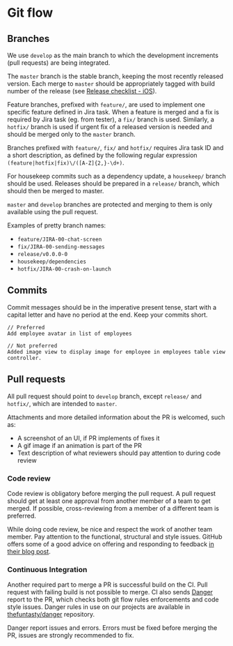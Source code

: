 # Git flow

## Branches

We use `develop` as the main branch to which the development increments (pull requests) are being integrated. 

The `master` branch is the stable branch, keeping the most recently released version. Each merge to `master` should be appropriately tagged with build number of the release (see [Release checklist - iOS](../ios/releases.md)). 

Feature branches, prefixed with `feature/`, are used to implement one specific feature defined in Jira task. When a feature is merged and a fix is required by Jira task (eg. from tester), a `fix/` branch is used. Similarly, a `hotfix/` branch is used if urgent fix of a released version is needed and should be merged only to the `master` branch.

Branches prefixed with `feature/`, `fix/` and `hotfix/` requires Jira task ID and a short description, as defined by the following regular expression `(feature|hotfix|fix)\/([A-Z]{2,}-\d+)`.

For housekeep commits such as a dependency update, a `housekeep/` branch should be used. Releases should be prepared in a `release/` branch, which should then be merged to master.

`master` and `develop` branches are protected and merging to them is only available using the pull request.

Examples of pretty branch names:

* `feature/JIRA-00-chat-screen`
* `fix/JIRA-00-sending-messages`
* `release/v0.0.0-0`
* `housekeep/dependencies`
* `hotfix/JIRA-00-crash-on-launch`


## Commits

Commit messages should be in the imperative present tense, start with a capital letter and have no period at the end. Keep your commits short.

```
// Preferred
Add employee avatar in list of employees

// Not preferred
Added image view to display image for employee in employees table view controller.
```

## Pull requests

All pull request should point to `develop` branch, except `release/` and `hotfix/`, which are intended to `master`. 

Attachments and more detailed information about the PR is welcomed, such as:

* A screenshot of an UI, if PR implements of fixes it
* A gif image if an animation is part of the PR
* Text description of what reviewers should pay attention to during code review

### Code review

Code review is obligatory before merging the pull request. A pull request should get at least one approval from another member of a team to get merged. If possible, cross-reviewing from a member of a different team is preferred. 

While doing code review, be nice and respect the work of another team member. Pay attention to the functional, structural and style issues. GitHub offers some of a good advice on offering and responding to feedback [in their blog post](https://blog.github.com/2015-01-21-how-to-write-the-perfect-pull-request/).

### Continuous Integration

Another required part to merge a PR is successful build on the CI. Pull request with failing build is not possible to merge. CI also sends [Danger](http://danger.systems/ruby/) report to the PR, which checks both git flow rules enforcements and code style issues. Danger rules in use on our projects are available in [thefuntasty/danger]( https://github.com/thefuntasty/danger/) repository.

Danger report issues and errors. Errors must be fixed before merging the PR, issues are strongly recommended to fix.
